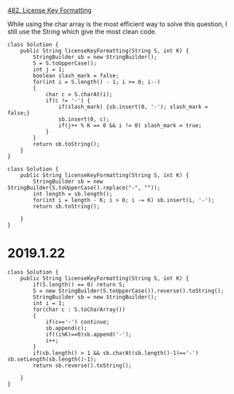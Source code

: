 [482. License Key Formatting](https://leetcode.com/problems/license-key-formatting/description/)

While using the char array is the most efficient way to solve this question, I still use the String which give the most clean code.
```
class Solution {
    public String licenseKeyFormatting(String S, int K) {
        StringBuilder sb = new StringBuilder();
        S = S.toUpperCase();
        int j = 1;
        boolean slash_mark = false;
        for(int i = S.length() - 1; i >= 0; i--)
        {
            char c = S.charAt(i);
            if(c != '-') {
                if(slash_mark) {sb.insert(0, '-'); slash_mark = false;}
                sb.insert(0, c);
                if(j++ % K == 0 && i != 0) slash_mark = true;
            }
        }
        return sb.toString();
    }
}
```
```
class Solution {
    public String licenseKeyFormatting(String S, int K) {
        StringBuilder sb = new StringBuilder(S.toUpperCase().replace("-", ""));
        int length = sb.length();
        for(int i = length - K; i > 0; i -= K) sb.insert(i, '-');
        return sb.toString();
        
    }
}
```

# 2019.1.22
```
class Solution {
    public String licenseKeyFormatting(String S, int K) {
        if(S.length() == 0) return S;
        S = new StringBuilder(S.toUpperCase()).reverse().toString();
        StringBuilder sb = new StringBuilder();
        int i = 1;
        for(char c : S.toCharArray())
        {
            if(c=='-') continue;
            sb.append(c);
            if((i%K)==0)sb.append('-');
            i++;
        }
        if(sb.length() > 1 && sb.charAt(sb.length()-1)=='-') sb.setLength(sb.length()-1);
        return sb.reverse().toString();
        
    }
}
```
